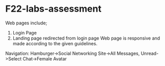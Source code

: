 # F22-labs-assessment
Web pages include;
1. Login Page
2. Landing page redirected from login page
Web page is responsive and made according to the given guidelines.

Navigation:
Hamburger->Social Networking Site->All Messages, Unread->Select Chat->Female Avatar
